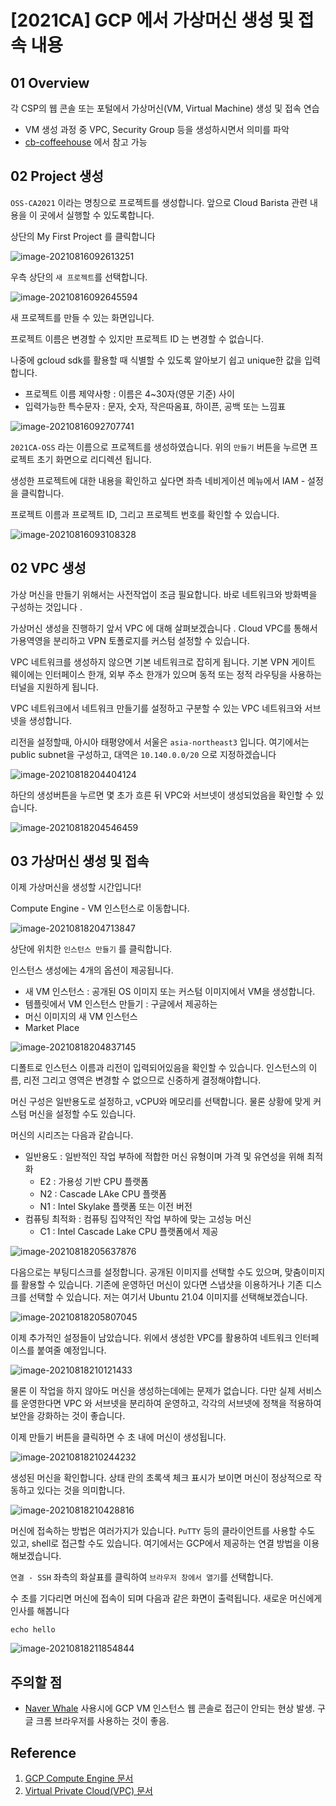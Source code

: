 # [2021CA] GCP 에서 가상머신 생성 및 접속 내용


## 01 Overview

각 CSP의 웹 콘솔 또는 포털에서 가상머신(VM, Virtual Machine) 생성 및 접속 연습
 - VM 생성 과정 중 VPC, Security Group 등을 생성하시면서 의미를 파악
 - [cb-coffeehouse](https://github.com/cloud-barista/cb-coffeehouse/wiki) 에서 참고 가능



## 02 Project 생성

`OSS-CA2021` 이라는 명칭으로 프로젝트를 생성합니다. 앞으로 Cloud Barista 관련 내용을 이 곳에서 실행할 수 있도록합니다.



상단의 My First Project 를 클릭합니다

![image-20210816092613251](https://github.com/eeeclipse/2021CA/blob/main/figure/image-20210816092613251.png?raw=true)



우측 상단의 `새 프로젝트`를 선택합니다.

![image-20210816092645594](https://github.com/eeeclipse/2021CA/blob/main/figure/image-20210816092645594.png?raw=true)



새 프로젝트를 만들 수 있는 화면입니다.

프로젝트 이름은 변경할 수 있지만 프로젝트 ID 는 변경할 수 없습니다.

나중에 gcloud sdk를 활용할 때 식별할 수 있도록 알아보기 쉽고 unique한 값을 입력합니다.



- 프로젝트 이름 제약사항 : 이름은 4~30자(영문 기준) 사이
- 입력가능한 특수문자 : 문자, 숫자, 작은따옴표, 하이픈, 공백 또는 느낌표

![image-20210816092707741](https://github.com/eeeclipse/2021CA/blob/main/figure/image-20210816092707741.png?raw=true)

`2021CA-OSS`  라는 이름으로 프로젝트를 생성하였습니다. 위의 `만들기` 버튼을 누르면 프로젝트 초기 화면으로 리디렉션 됩니다.

생성한 프로젝트에 대한 내용을 확인하고 싶다면 좌측 네비게이션 메뉴에서 IAM - 설정을 클릭합니다.

프로젝트 이름과 프로젝트 ID, 그리고 프로젝트 번호를 확인할 수 있습니다. 

![image-20210816093108328](https://github.com/eeeclipse/2021CA/blob/main/figure/image-20210816093108328.png?raw=true)






## 02 VPC 생성

가상 머신을 만들기 위해서는 사전작업이 조금 필요합니다. 바로 네트워크와 방화벽을 구성하는 것입니다 . 

가상머신 생성을 진행하기 앞서 VPC 에 대해 살펴보겠습니다 . Cloud VPC를 통해서 가용역영을 분리하고 VPN 토폴로지를 커스텀 설정할 수 있습니다. 



VPC 네트워크를 생성하지 않으면 기본 네트워크로 잡히게 됩니다. 기본 VPN 게이트 웨이에는 인터페이스 한개, 외부 주소 한개가 있으며 동적 또는 정적 라우팅을 사용하는 터널을 지원하게 됩니다. 



VPC 네트워크에서 네트워크 만들기를 설정하고 구분할 수 있는 VPC 네트워크와 서브넷을 생성합니다.

리전을 설정할때, 아시아 태평양에서 서울은 `asia-northeast3` 입니다. 여기에서는 public subnet을 구성하고, 대역은 `10.140.0.0/20` 으로 지정하겠습니다 

![image-20210818204404124](https://github.com/eeeclipse/2021CA/blob/main/figure/image-20210818204404124.png?raw=true)



하단의 생성버튼을 누르면 몇 초가 흐른 뒤 VPC와 서브넷이 생성되었음을 확인할 수 있습니다.

![image-20210818204546459](https://github.com/eeeclipse/2021CA/blob/main/figure/image-20210818204546459.png?raw=true)



## 03 가상머신 생성 및 접속

이제 가상머신을 생성할 시간입니다! 

Compute Engine - VM 인스턴스로 이동합니다.

![image-20210818204713847](https://github.com/eeeclipse/2021CA/blob/main/figure/image-20210818204713847.png?raw=true)



상단에 위치한 `인스턴스 만들기` 를 클릭합니다.

인스턴스 생성에는 4개의 옵션이 제공됩니다.

- 새 VM 인스턴스 : 공개된 OS 이미지 또는 커스텀 이미지에서 VM을 생성합니다.
- 템플릿에서 VM 인스턴스 만들기 : 구글에서 제공하는 
- 머신 이미지의 새 VM 인스턴스
- Market Place

![image-20210818204837145](https://github.com/eeeclipse/2021CA/blob/main/figure/image-20210818204837145.png?raw=true)

디폴트로 인스턴스 이름과 리전이 입력되어있음을 확인할 수 있습니다. 인스턴스의 이름, 리전 그리고 영역은 변경할 수 없으므로 신중하게 결정해야합니다.

머신 구성은 일반용도로 설정하고, vCPU와 메모리를 선택합니다. 물론 상황에 맞게 커스텀 머신을 설정할 수도 있습니다. 

머신의 시리즈는 다음과 같습니다.

- 일반용도 : 일반적인 작업 부하에 적합한 머신 유형이며 가격 및 유연성을 위해 최적화
  - E2 : 가용성 기반 CPU 플랫폼
  - N2 : Cascade LAke CPU 플랫폼
  - N1 : Intel Skylake 플랫폼 또는 이전 버전
- 컴퓨팅 최적화 : 컴퓨팅 집약적인 작업 부하에 맞는 고성능 머신 
  - C1 : Intel Cascade Lake CPU 플랫폼에서 제공

![image-20210818205637876](https://github.com/eeeclipse/2021CA/blob/main/figure/image-20210818205637876.png?raw=true)



다음으로는 부팅디스크를 설정합니다. 공개된 이미지를 선택할 수도 있으며, 맞춤이미지를 활용할 수 있습니다. 기존에 운영하던 머신이 있다면 스냅샷을 이용하거나 기존 디스크를 선택할 수 있습니다. 저는 여기서 Ubuntu 21.04 이미지를 선택해보겠습니다. 

![image-20210818205807045](https://github.com/eeeclipse/2021CA/blob/main/figure/image-20210818205807045.png?raw=true)

이제 추가적인 설정들이 남았습니다. 위에서 생성한 VPC를 활용하여 네트워크 인터페이스를 붙여줄 예정입니다.

![image-20210818210121433](https://github.com/eeeclipse/2021CA/blob/main/figure/image-20210818210121433.png?raw=true)

물론 이 작업을 하지 않아도 머신을 생성하는데에는 문제가 없습니다. 다만 실제 서비스를 운영한다면 VPC 와 서브넷을 분리하여 운영하고, 각각의 서브넷에 정책을 적용하여 보안을 강화하는 것이 좋습니다.



이제 만들기 버튼을 클릭하면 수 초 내에 머신이 생성됩니다.

![image-20210818210244232](https://github.com/eeeclipse/2021CA/blob/main/figure/image-20210818210244232.png?raw=true)



생성된 머신을 확인합니다. 상태 란의 초록색 체크 표시가 보이면 머신이 정상적으로 작동하고 있다는 것을 의미합니다.

![image-20210818210428816](https://github.com/eeeclipse/2021CA/blob/main/figure/image-20210818210428816.png?raw=true)

머신에 접속하는 방법은 여러가지가 있습니다. `PuTTY` 등의 클라이언트를 사용할 수도 있고, shell로 접근할 수도 있습니다. 여기에서는 GCP에서 제공하는 연결 방법을 이용해보겠습니다. 



`연결 - SSH`  좌측의 화살표를 클릭하여 `브라우저 창에서 열기`를 선택합니다.

수 초를 기다리면 머신에 접속이 되며 다음과 같은 화면이 출력됩니다. 새로운 머신에게 인사를 해봅니다

`echo hello` 

![image-20210818211854844](https://github.com/eeeclipse/2021CA/blob/main/figure/image-20210818211854844-16292891353561.png?raw=true)


## 주의할 점

* [Naver Whale](https://user-images.githubusercontent.com/47745785/130347062-f053037b-7090-4f0f-a102-cede2c85564c.png) 사용시에 GCP VM 인스턴스 웹 콘솔로 접근이 안되는 현상 발생. 구글 크롬 브라우저를 사용하는 것이 좋음. 


## Reference

1. [GCP Compute Engine 문서](https://cloud.google.com/compute/docs?hl=ko) 
2. [Virtual Private Cloud(VPC) 문서](https://cloud.google.com/vpc?hl=ko)

